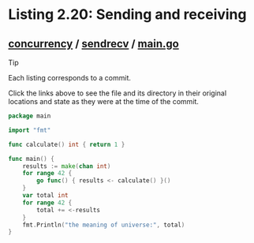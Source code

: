 # Listing 2.20: Sending and receiving

## [concurrency](https://github.com/inancgumus/gobyexample/blob/1fdbeb84f6996b25e353f2c28d7c2af628940036/concurrency) / [sendrecv](https://github.com/inancgumus/gobyexample/blob/1fdbeb84f6996b25e353f2c28d7c2af628940036/concurrency/sendrecv) / [main.go](https://github.com/inancgumus/gobyexample/blob/1fdbeb84f6996b25e353f2c28d7c2af628940036/concurrency/sendrecv/main.go)

> [!TIP]
> Each listing corresponds to a commit.
>
> Click the links above to see the file and its directory in their original locations and state as they were at the time of the commit.

```go
package main

import "fmt"

func calculate() int { return 1 }

func main() {
	results := make(chan int)
	for range 42 {
		go func() { results <- calculate() }()
	}
	var total int
	for range 42 {
		total += <-results
	}
	fmt.Println("the meaning of universe:", total)
}
```

